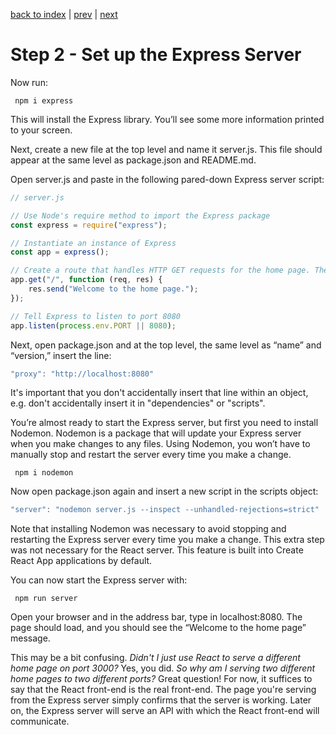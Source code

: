 [back to index](/README.md) | [prev](/docs/1.md) | [next](/docs/3.md)

# Step 2 - Set up the Express Server

Now run:

```
 npm i express
```

This will install the Express library. You’ll see some more information printed to your screen.

Next, create a new file at the top level and name it server.js. This file should appear at the same level as package.json and README.md.

Open server.js and paste in the following pared-down Express server script:

```js
// server.js

// Use Node's require method to import the Express package
const express = require("express");

// Instantiate an instance of Express
const app = express();

// Create a route that handles HTTP GET requests for the home page. The first parameter is the route. The second is the route handler. Pass the route handler the HTTP request and response objects and use Express's send() method to send a line of text back to the browser.
app.get("/", function (req, res) {
	res.send("Welcome to the home page.");
});

// Tell Express to listen to port 8080
app.listen(process.env.PORT || 8080);
```

Next, open package.json and at the top level, the same level as “name” and “version,” insert the line:

```js
"proxy": "http://localhost:8080"
```

It's important that you don't accidentally insert that line within an object, e.g. don't accidentally insert it in "dependencies" or "scripts".

You’re almost ready to start the Express server, but first you need to install Nodemon. Nodemon is a package that will update your Express server when you make changes to any files. Using Nodemon, you won’t have to manually stop and restart the server every time you make a change.

```
 npm i nodemon
```

Now open package.json again and insert a new script in the scripts object:

```js
"server": "nodemon server.js --inspect --unhandled-rejections=strict"
```

Note that installing Nodemon was necessary to avoid stopping and restarting the Express server every time you make a change. This extra step was not necessary for the React server. This feature is built into Create React App applications by default.

You can now start the Express server with:

```
 npm run server
```

Open your browser and in the address bar, type in localhost:8080. The page should load, and you should see the “Welcome to the home page” message. 

This may be a bit confusing. *Didn't I just use React to serve a different home page on port 3000?* Yes, you did. *So why am I serving two different home pages to two different ports?* Great question! For now, it suffices to say that the React front-end is the real front-end. The page you're serving from the Express server simply confirms that the server is working. Later on, the Express server will serve an API with which the React front-end will communicate.


